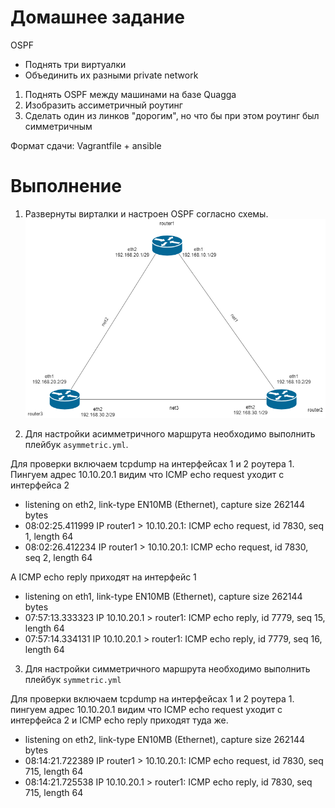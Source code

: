 # Домашнее задание
 OSPF
- Поднять три виртуалки
- Объединить их разными private network
1. Поднять OSPF между машинами на базе Quagga
2. Изобразить ассиметричный роутинг
3. Сделать один из линков "дорогим", но что бы при этом роутинг был симметричным

Формат сдачи:
Vagrantfile + ansible 


# Выполнение
1. Развернуты вирталки и настроен OSPF согласно схемы.
![Схема сети](lan.png)

2. Для настройки асимметричного маршрута необходимо выполнить плейбук `asymmetric.yml`.

Для проверки включаем tcpdump на интерфейсах 1 и 2 роутера 1. Пингуем адрес 10.10.20.1
видим что ICMP echo request уходит с интерфейса 2
* listening on eth2, link-type EN10MB (Ethernet), capture size 262144 bytes
* 08:02:25.411999 IP router1 > 10.10.20.1: ICMP echo request, id 7830, seq 1, length 64
* 08:02:26.412234 IP router1 > 10.10.20.1: ICMP echo request, id 7830, seq 2, length 64

А ICMP echo reply приходят на интерфейс 1
* listening on eth1, link-type EN10MB (Ethernet), capture size 262144 bytes
* 07:57:13.333323 IP 10.10.20.1 > router1: ICMP echo reply, id 7779, seq 15, length 64
* 07:57:14.334131 IP 10.10.20.1 > router1: ICMP echo reply, id 7779, seq 16, length 64



3. Для настройки симметричного маршрута необходимо выполнить плейбук `symmetric.yml`

Для проверки включаем tcpdump на интерфейсах 1 и 2 роутера 1. пингуем адрес 10.10.20.1
видим что ICMP echo request уходит с интерфейса 2 и ICMP echo reply приходят туда же.
* listening on eth2, link-type EN10MB (Ethernet), capture size 262144 bytes
* 08:14:21.722389 IP router1 > 10.10.20.1: ICMP echo request, id 7830, seq 715, length 64
* 08:14:21.725538 IP 10.10.20.1 > router1: ICMP echo reply, id 7830, seq 715, length 64
